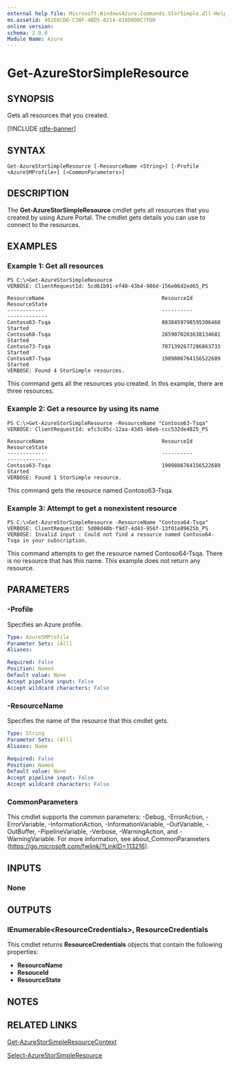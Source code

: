 ```yaml
---
external help file: Microsoft.WindowsAzure.Commands.StorSimple.dll-Help.xml
ms.assetid: 482E8CD6-C38F-4BD5-8214-016D0D8C7FD0
online version: 
schema: 2.0.0
Module Name: Azure
---
```


# Get-AzureStorSimpleResource

## SYNOPSIS
Gets all resources that you created.

[!INCLUDE [rdfe-banner](../../includes/rdfe-banner.md)]

## SYNTAX

```
Get-AzureStorSimpleResource [-ResourceName <String>] [-Profile <AzureSMProfile>] [<CommonParameters>]
```

## DESCRIPTION
The **Get-AzureStorSimpleResource** cmdlet gets all resources that you created by using Azure Portal.
The cmdlet gets details you can use to connect to the resources.

## EXAMPLES

### Example 1: Get all resources
```
PS C:\>Get-AzureStorSimpleResource
VERBOSE: ClientRequestId: 5cd61b91-ef40-43b4-986d-156e06d2ed65_PS

ResourceName                                      ResourceId           ResourceState
------------                                      ----------           -------------
Contoso63-Tsqa                                    8838459798595306468  Started
Contoso68-Tsqa                                    2859070203638134681  Started
Contoso73-Tsqa                                    7871392677286863733  Started
Contoso87-Tsqa                                    1909806764156522689  Started
VERBOSE: Found 4 StorSimple resources.
```

This command gets all the resources you created.
In this example, there are three resources.

### Example 2: Get a resource by using its name
```
PS C:\>Get-AzureStorSimpleResource -ResourceName "Contoso63-Tsqa"
VERBOSE: ClientRequestId: efc3c85c-12aa-4345-b6eb-ccc532de4825_PS

ResourceName                                      ResourceId           ResourceState
------------                                      ----------           -------------
Contoso63-Tsqa                                    1909806764156522689  Started
VERBOSE: Found 1 StorSimple resource.
```

This command gets the resource named Contoso63-Tsqa.

### Example 3: Attempt to get a nonexistent resource
```
PS C:\>Get-AzureStorSimpleResource -ResourceName "Contoso64-Tsqa"
VERBOSE: ClientRequestId: 5d08d40b-f9d7-4d43-956f-13f01e89625b_PS
VERBOSE: Invalid input : Could not find a resource named Contoso64-Tsqa in your subscription.
```

This command attempts to get the resource named Contoso64-Tsqa.
There is no resource that has this name.
This example does not return any resource.

## PARAMETERS

### -Profile
Specifies an Azure profile.

```yaml
Type: AzureSMProfile
Parameter Sets: (All)
Aliases: 

Required: False
Position: Named
Default value: None
Accept pipeline input: False
Accept wildcard characters: False
```

### -ResourceName
Specifies the name of the resource that this cmdlet gets.

```yaml
Type: String
Parameter Sets: (All)
Aliases: Name

Required: False
Position: Named
Default value: None
Accept pipeline input: False
Accept wildcard characters: False
```

### CommonParameters
This cmdlet supports the common parameters: -Debug, -ErrorAction, -ErrorVariable, -InformationAction, -InformationVariable, -OutVariable, -OutBuffer, -PipelineVariable, -Verbose, -WarningAction, and -WarningVariable. For more information, see about_CommonParameters (https://go.microsoft.com/fwlink/?LinkID=113216).

## INPUTS

### None

## OUTPUTS

### IEnumerable\<ResourceCredentials\>, ResourceCredentials
This cmdlet returns **ResourceCredentials** objects that contain the following properties: 

- **ResourceName**
- **ResouceId**
- **ResourceState**

## NOTES

## RELATED LINKS

[Get-AzureStorSimpleResourceContext](./Get-AzureStorSimpleResourceContext.md)

[Select-AzureStorSimpleResource](./Select-AzureStorSimpleResource.md)


